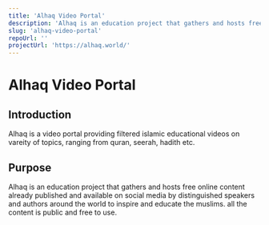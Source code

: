 ```yaml
---
title: 'Alhaq Video Portal'
description: 'Alhaq is an education project that gathers and hosts free online content already published and available on social media by distinguished speakers and authors around the world to inspire and educate the muslims. all the content is public and free to use.'
slug: 'alhaq-video-portal'
repoUrl: ''
projectUrl: 'https://alhaq.world/'
---
```


# Alhaq Video Portal

## Introduction

Alhaq is a video portal providing filtered islamic educational videos on vareity of topics, ranging from quran, seerah, hadith etc.

## Purpose

Alhaq is an education project that gathers and hosts free online content already published and available on social media by distinguished speakers and authors around the world to inspire and educate the muslims. all the content is public and free to use.
